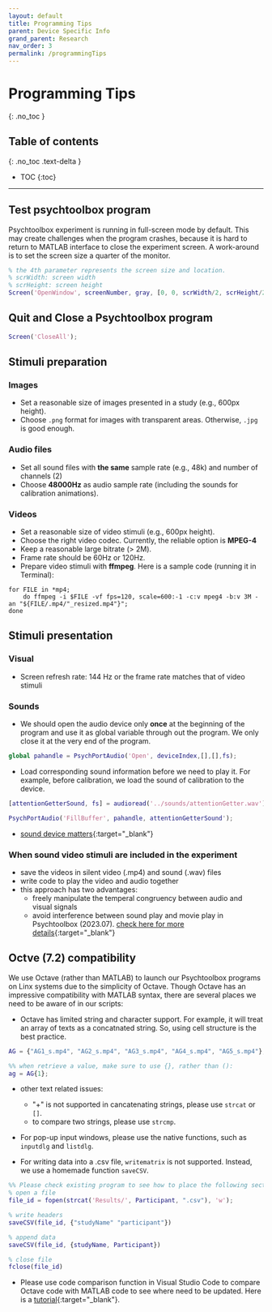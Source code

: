 ```yaml
---
layout: default
title: Programming Tips
parent: Device Specific Info
grand_parent: Research
nav_order: 3
permalink: /programmingTips
---
```


# Programming Tips
{: .no_toc }

## Table of contents
{: .no_toc .text-delta }

* TOC
{:toc}

---

## Test psychtoolbox program
Psychtoolbox experiment is running in full-screen mode by default. This may create challenges when the program crashes, because it is hard to return to MATLAB interface to close the experiment screen. A work-around is to set the screen size a quarter of the monitor.

```matlab
% the 4th parameter represents the screen size and location.
% scrWidth: screen width
% scrHeight: screen height
Screen('OpenWindow', screenNumber, gray, [0, 0, scrWidth/2, scrHeight/2);
```

## Quit and Close a Psychtoolbox program
```matlab
Screen('CloseAll');
```

## Stimuli preparation
### Images
- Set a reasonable size of images presented in a study (e.g., 600px height).
- Choose `.png` format for images with transparent areas. Otherwise, `.jpg` is good enough.


### Audio files
- Set all sound files with **the same** sample rate (e.g., 48k) and number of channels (2)
- Choose **48000Hz** as audio sample rate (including the sounds for calibration animations).

### Videos
- Set a reasonable size of video stimuli (e.g., 600px height).
- Choose the right video codec. Currently, the reliable option is **MPEG-4**
- Keep a reasonable large bitrate (> 2M).
- Frame rate should be 60Hz or 120Hz.
- Prepare video stimuli with **ffmpeg**. Here is a sample code (running it in Terminal):

```shell
for FILE in *mp4;
    do ffmpeg -i $FILE -vf fps=120, scale=600:-1 -c:v mpeg4 -b:v 3M -an "${FILE/.mp4/"_resized.mp4"}";
done
```

## Stimuli presentation

### Visual
- Screen refresh rate: 144 Hz or the frame rate matches that of video stimuli

### Sounds
- We should open the audio device only **once** at the beginning of the program and use it as global variable through out the program. We only close it at the very end of the program.

```matlab
global pahandle = PsychPortAudio('Open', deviceIndex,[],[],fs);
```
- Load corresponding sound information before we need to play it. For example, before calibration, we load the sound of calibration to the device.

```matlab
[attentionGetterSound, fs] = audioread('../sounds/attentionGetter.wav');

PsychPortAudio('FillBuffer', pahandle, attentionGetterSound');
```

- [sound device matters](https://psychtoolbox.discourse.group/t/psychportaudio-only-lets-me-use-sampling-frequency-48000/4464/2?u=dbneg){:target="_blank"}

### When sound video stimuli are included in the experiment
- save the videos in silent video (.mp4) and sound (.wav) files
- write code to play the video and audio together
- this approach has two advantages:
    - freely manipulate the temperal congruency between audio and visual signals
    - avoid interference between sound play and movie play in Psychtoolbox (2023.07). [check here for more details](https://psychtoolbox.discourse.group/t/audio-device-disappeared-after-movie-playback/5005/4){:target="_blank"}

## Octve (7.2) compatibility
We use Octave (rather than MATLAB) to launch our Psychtoolbox programs on Linx systems due to the simplicity of Octave. Though Octave has an impressive compatibility with MATLAB syntax, there are several places we need to be aware of in our scripts:

- Octave has limited string and character support. For example, it will treat an array of texts as a concatnated string. So, using cell structure is the best practice.

```matlab
AG = {"AG1_s.mp4", "AG2_s.mp4", "AG3_s.mp4", "AG4_s.mp4", "AG5_s.mp4"};

%% when retrieve a value, make sure to use {}, rather than ():
ag = AG{1};
```

- other text related issues:
    - "+" is not supported in cancatenating strings, please use `strcat` or `[]`.
    - to compare two strings, please use `strcmp`.

- For pop-up input windows, please use the native functions, such as `inputdlg` and `listdlg`. 

- For writing data into a .csv file, `writematrix` is not supported. Instead, we use a homemade function `saveCSV`.

```matlab
%% Please check existing program to see how to place the following sections in a program.
% open a file
file_id = fopen(strcat('Results/', Participant, ".csv"), 'w');

% write headers
saveCSV(file_id, {"studyName" "participant"})

% append data
saveCSV(file_id, {studyName, Participant})

% close file
fclose(file_id)
```
- Please use code comparison function in Visual Studio Code to compare Octave code with MATLAB code to see where need to be updated. Here is a [tutorial](https://vscode.one/diff-vscode/){:target="_blank"}.
